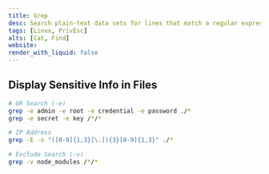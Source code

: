 ```yaml
---
title: Grep
desc: Search plain-text data sets for lines that match a regular expression.
tags: [Linux, PrivEsc]
alts: [Cat, Find]
website:
render_with_liquid: false
---
```


## Display Sensitive Info in Files

```sh
# OR Search (-e)
grep -e admin -e root -e credential -e password ./*
grep -e secret -e key /*/*

# IP Address
grep -E -o "([0-9]{1,3}[\.]){3}[0-9]{1,3}" ./*

# Exclude Search (-v)
grep -v node_modules /*/*
```